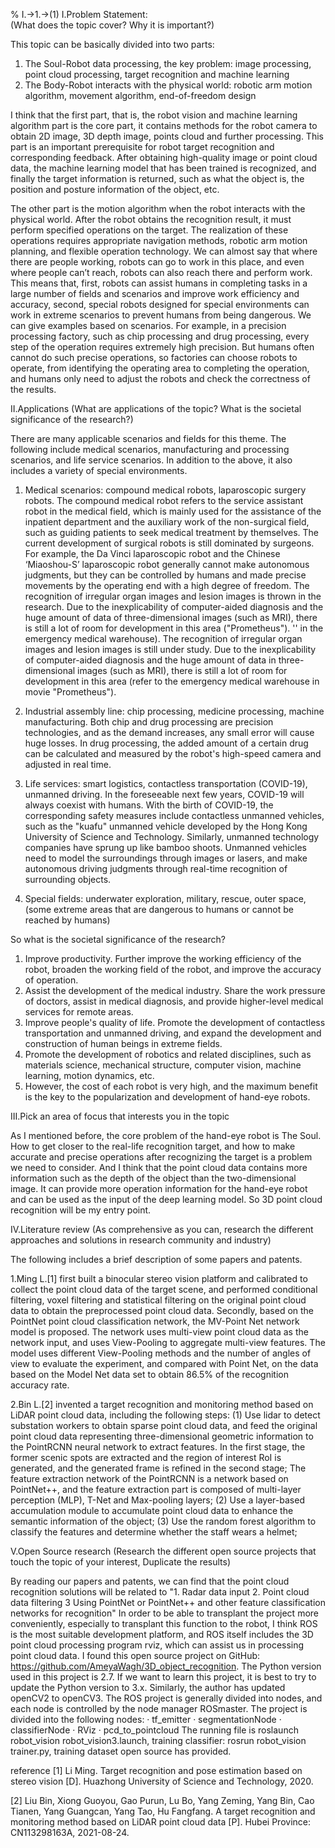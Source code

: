 % I.→1.→(1)
I.Problem Statement:  
(What does the topic cover? Why it is important?)

This topic can be basically divided into two parts:
1. The Soul-Robot data processing, the key problem: image processing, point cloud processing, target recognition and machine learning
2. The Body-Robot interacts with the physical world: robotic arm motion algorithm, movement algorithm, end-of-freedom design

I think that the first part, that is, the robot vision and machine learning algorithm part is the core part, it contains methods for the robot camera to obtain 2D image, 3D depth image, points cloud and further processing. This part is an important prerequisite for robot target recognition and corresponding feedback. After obtaining high-quality image or point cloud data, the machine learning model that has been trained is recognized, and finally the target information is returned, such as what the object is, the position and posture information of the object, etc.

The other part is the motion algorithm when the robot interacts with the physical world. After the robot obtains the recognition result, it must perform specified operations on the target. The realization of these operations requires appropriate navigation methods, robotic arm motion planning, and flexible operation technology. We can almost say that where there are people working, robots can go to work in this place, and even where people can’t reach, robots can also reach there and perform work. This means that, first, robots can assist humans in completing tasks in a large number of fields and scenarios and improve work efficiency and accuracy, second, special robots designed for special environments can work in extreme scenarios to prevent humans from being dangerous. We can give examples based on scenarios. For example, in a precision processing factory, such as chip processing and drug processing, every step of the operation requires extremely high precision. But humans often cannot do such precise operations, so factories can choose robots to operate, from identifying the operating area to completing the operation, and humans only need to adjust the robots and check the correctness of the results.

II.Applications
(What are applications of the topic? What is the societal significance of the research?)

There are many applicable scenarios and fields for this theme. The following include medical scenarios, manufacturing and processing scenarios, and life service scenarios. In addition to the above, it also includes a variety of special environments.

1. Medical scenarios: compound medical robots, laparoscopic surgery robots. The compound medical robot refers to the service assistant robot in the medical field, which is mainly used for the assistance of the inpatient department and the auxiliary work of the non-surgical field, such as guiding patients to seek medical treatment by themselves. The current development of surgical robots is still dominated by surgeons. For example, the Da Vinci laparoscopic robot and the Chinese ‘Miaoshou-S’ laparoscopic robot generally cannot make autonomous judgments, but they can be controlled by humans and made precise movements by the operating end with a high degree of freedom. The recognition of irregular organ images and lesion images is thrown in the research. Due to the inexplicability of computer-aided diagnosis and the huge amount of data of three-dimensional images (such as MRI), there is still a lot of room for development in this area ("Prometheus"). '' in the emergency medical warehouse). The recognition of irregular organ images and lesion images is still under study. Due to the inexplicability of computer-aided diagnosis and the huge amount of data in three-dimensional images (such as MRI), there is still a lot of room for development in this area (refer to the emergency medical warehouse in movie "Prometheus").

2. Industrial assembly line: chip processing, medicine processing, machine manufacturing. Both chip and drug processing are precision technologies, and as the demand increases, any small error will cause huge losses. In drug processing, the added amount of a certain drug can be calculated and measured by the robot's high-speed camera and adjusted in real time.

3. Life services: smart logistics, contactless transportation (COVID-19), unmanned driving. In the foreseeable next few years, COVID-19 will always coexist with humans. With the birth of COVID-19, the corresponding safety measures include contactless unmanned vehicles, such as the "kuafu" unmanned vehicle developed by the Hong Kong University of Science and Technology. Similarly, unmanned technology companies have sprung up like bamboo shoots. Unmanned vehicles need to model the surroundings through images or lasers, and make autonomous driving judgments through real-time recognition of surrounding objects.

4. Special fields: underwater exploration, military, rescue, outer space, (some extreme areas that are dangerous to humans or cannot be reached by humans)

So what is the societal significance of the research?

1. Improve productivity. Further improve the working efficiency of the robot, broaden the working field of the robot, and improve the accuracy of operation.
2. Assist the development of the medical industry. Share the work pressure of doctors, assist in medical diagnosis, and provide higher-level medical services for remote areas.
3. Improve people's quality of life. Promote the development of contactless transportation and unmanned driving, and expand the development and construction of human beings in extreme fields.
4. Promote the development of robotics and related disciplines, such as materials science, mechanical structure, computer vision, machine learning, motion dynamics, etc.
5. However, the cost of each robot is very high, and the maximum benefit is the key to the popularization and development of hand-eye robots.

III.Pick an area of focus that interests you in the topic

As I mentioned before, the core problem of the hand-eye robot is The Soul. How to get closer to the real-life recognition target, and how to make accurate and precise operations after recognizing the target is a problem we need to consider. And I think that the point cloud data contains more information such as the depth of the object than the two-dimensional image. It can provide more operation information for the hand-eye robot and can be used as the input of the deep learning model. So 3D point cloud recognition will be my entry point.

IV.Literature review
(As comprehensive as you can, research the different approaches and solutions in research community and industry)

The following includes a brief description of some papers and patents.

1.Ming L.[1] first built a binocular stereo vision platform and calibrated to collect the point cloud data of the target scene, and performed conditional filtering, voxel filtering and statistical filtering on the original point cloud data to obtain the preprocessed point cloud data. Secondly, based on the PointNet point cloud classification network, the MV-Point Net network model is proposed. The network uses multi-view point cloud data as the network input, and uses View-Pooling to aggregate multi-view features. The model uses different View-Pooling methods and the number of angles of view to evaluate the experiment, and compared with Point Net, on the data based on the Model Net data set to obtain 86.5% of the recognition accuracy rate.

2.Bin L.[2] invented a target recognition and monitoring method based on LiDAR point cloud data, including the following steps: 
(1) Use lidar to detect substation workers to obtain sparse point cloud data, and feed the original point cloud data representing three-dimensional geometric information to the PointRCNN neural network to extract features. In the first stage, the former scenic spots are extracted and the region of interest RoI is generated, and the generated frame is refined in the second stage; The feature extraction network of the PointRCNN is a network based on PointNet++, and the feature extraction part is composed of multi-layer perception (MLP), T-Net and Max-pooling layers;
(2) Use a layer-based accumulation module to accumulate point cloud data to enhance the semantic information of the object;
(3) Use the random forest algorithm to classify the features and determine whether the staff wears a helmet;

V.Open Source research
(Research the different open source projects that touch the topic of your interest, Duplicate the results)

By reading our papers and patents, we can find that the point cloud recognition solutions will be related to "1. Radar data input 2. Point cloud data filtering 3 Using PointNet or PointNet++ and other feature classification networks for recognition" 
In order to be able to transplant the project more conveniently, especially to transplant this function to the robot, I think ROS is the most suitable development platform, and ROS itself includes the 3D point cloud processing program rviz, which can assist us in processing point cloud data.
I found this open source project on GitHub: https://github.com/AmeyaWagh/3D_object_recognition.
The Python version used in this project is 2.7. If we want to learn this project, it is best to try to update the Python version to 3.x. Similarly, the author has updated openCV2 to openCV3. The ROS project is generally divided into nodes, and each node is controlled by the node manager ROSmaster. The project is divided into the following nodes: 
·	tf_emitter 
·	segmentationNode
·	classifierNode
·	RViz
·	pcd_to_pointcloud
The running file is roslaunch robot_vision robot_vision3.launch, training classifier: rosrun robot_vision trainer.py, training dataset open source has provided.

reference
[1]	Li Ming. Target recognition and pose estimation based on stereo vision [D]. Huazhong University of Science and Technology, 2020.

[2]	Liu Bin, Xiong Guoyou, Gao Purun, Lu Bo, Yang Zeming, Yang Bin, Cao Tianen, Yang Guangcan, Yang Tao, Hu Fangfang. A target recognition and monitoring method based on LiDAR point cloud data [P]. Hubei Province: CN113298163A, 2021-08-24.
